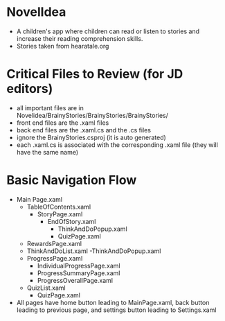 # NovelIdea
- A children's app where children can read or listen to stories and increase their reading comprehension skills.
- Stories taken from hearatale.org
# Critical Files to Review (for JD editors)
- all important files are in Novelidea/BrainyStories/BrainyStories/BrainyStories/ 
- front end files are the .xaml files
- back end files are the .xaml.cs and the .cs files 
- ignore the BrainyStories.csproj (it is auto generated)
- each .xaml.cs is associated with the corresponding .xaml file (they will have the same name)
# Basic Navigation Flow
- Main Page.xaml
    - TableOfContents.xaml
      - StoryPage.xaml
        - EndOfStory.xaml
          - ThinkAndDoPopup.xaml
          - QuizPage.xaml
    - RewardsPage.xaml
    - ThinkAndDoList.xaml
      -ThinkAndDoPopup.xaml
    - ProgressPage.xaml
      - IndividualProgressPage.xaml
      - ProgressSummaryPage.xaml
      - ProgressOverallPage.xaml
    - QuizList.xaml
      - QuizPage.xaml
- All pages have home button leading to MainPage.xaml, back button leading to previous page, and settings button leading to Settings.xaml
    
